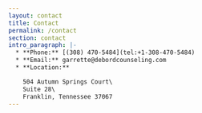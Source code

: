 ```yaml
---
layout: contact
title: Contact
permalink: /contact
section: contact
intro_paragraph: |-
  * **Phone:** [(308) 470-5484](tel:+1-308-470-5484)
  * **Email:** garrette@debordcounseling.com
  * **Location:**

    504 Autumn Springs Court\
    Suite 28\
    Franklin, Tennessee 37067
---
```

